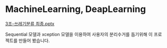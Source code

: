 # MachineLearning, DeapLearning


[3조-쓰레기분류 최종.pptx](https://github.com/wjs1324/MachineLearning/files/7414229/3.-.pptx)

Sequential 모델과 xception 모델을 이용하여 사용자의 분리수거를 돕기위해 이 프로젝트를 만들어 봤습니다.
